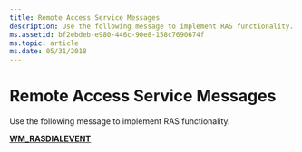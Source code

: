 ```yaml
---
title: Remote Access Service Messages
description: Use the following message to implement RAS functionality.
ms.assetid: bf2ebdeb-e980-446c-90e8-158c7690674f
ms.topic: article
ms.date: 05/31/2018
---
```


# Remote Access Service Messages

Use the following message to implement RAS functionality.

[**WM\_RASDIALEVENT**](wm-rasdialevent.md)

 

 





